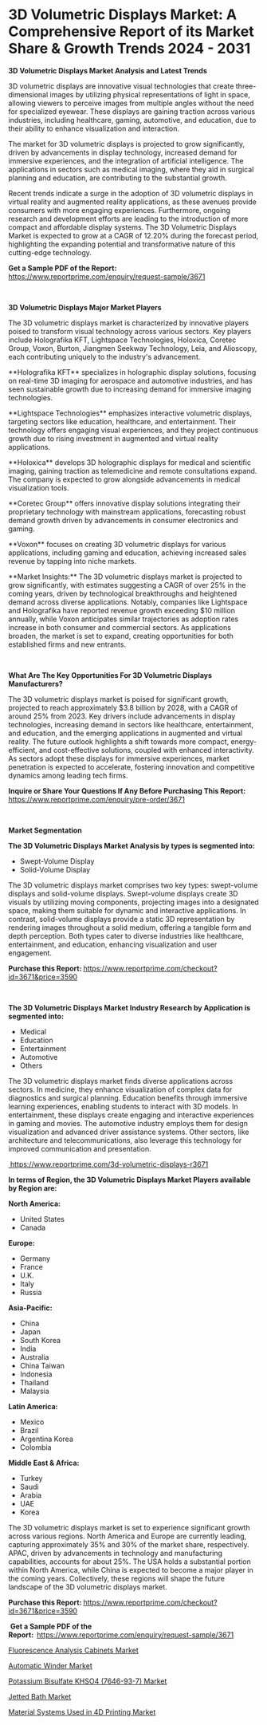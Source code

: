 <p><h1>3D Volumetric Displays Market: A Comprehensive Report of its Market Share & Growth Trends 2024 - 2031</h1></p><p><strong>3D Volumetric Displays Market Analysis and Latest Trends</strong></p>
<p><p>3D volumetric displays are innovative visual technologies that create three-dimensional images by utilizing physical representations of light in space, allowing viewers to perceive images from multiple angles without the need for specialized eyewear. These displays are gaining traction across various industries, including healthcare, gaming, automotive, and education, due to their ability to enhance visualization and interaction.</p><p>The market for 3D volumetric displays is projected to grow significantly, driven by advancements in display technology, increased demand for immersive experiences, and the integration of artificial intelligence. The applications in sectors such as medical imaging, where they aid in surgical planning and education, are contributing to the substantial growth.</p><p>Recent trends indicate a surge in the adoption of 3D volumetric displays in virtual reality and augmented reality applications, as these avenues provide consumers with more engaging experiences. Furthermore, ongoing research and development efforts are leading to the introduction of more compact and affordable display systems. The 3D Volumetric Displays Market is expected to grow at a CAGR of 12.20% during the forecast period, highlighting the expanding potential and transformative nature of this cutting-edge technology.</p></p>
<p><strong>Get a Sample PDF of the Report:&nbsp;</strong> <a href="https://www.reportprime.com/enquiry/request-sample/3671">https://www.reportprime.com/enquiry/request-sample/3671</a></p>
<p>&nbsp;</p>
<p><strong>3D Volumetric Displays Major Market Players</strong></p>
<p><p>The 3D volumetric displays market is characterized by innovative players poised to transform visual technology across various sectors. Key players include Holografika KFT, Lightspace Technologies, Holoxica, Coretec Group, Voxon, Burton, Jiangmen Seekway Technology, Leia, and Alioscopy, each contributing uniquely to the industry's advancement.</p><p>**Holografika KFT** specializes in holographic display solutions, focusing on real-time 3D imaging for aerospace and automotive industries, and has seen sustainable growth due to increasing demand for immersive imaging technologies. </p><p>**Lightspace Technologies** emphasizes interactive volumetric displays, targeting sectors like education, healthcare, and entertainment. Their technology offers engaging visual experiences, and they project continuous growth due to rising investment in augmented and virtual reality applications.</p><p>**Holoxica** develops 3D holographic displays for medical and scientific imaging, gaining traction as telemedicine and remote consultations expand. The company is expected to grow alongside advancements in medical visualization tools.</p><p>**Coretec Group** offers innovative display solutions integrating their proprietary technology with mainstream applications, forecasting robust demand growth driven by advancements in consumer electronics and gaming.</p><p>**Voxon** focuses on creating 3D volumetric displays for various applications, including gaming and education, achieving increased sales revenue by tapping into niche markets.</p><p>**Market Insights:** The 3D volumetric displays market is projected to grow significantly, with estimates suggesting a CAGR of over 25% in the coming years, driven by technological breakthroughs and heightened demand across diverse applications. Notably, companies like Lightspace and Holografika have reported revenue growth exceeding $10 million annually, while Voxon anticipates similar trajectories as adoption rates increase in both consumer and commercial sectors. As applications broaden, the market is set to expand, creating opportunities for both established firms and new entrants.</p></p>
<p>&nbsp;</p>
<p><strong>What Are The Key Opportunities For 3D Volumetric Displays Manufacturers?</strong></p>
<p><p>The 3D volumetric displays market is poised for significant growth, projected to reach approximately $3.8 billion by 2028, with a CAGR of around 25% from 2023. Key drivers include advancements in display technologies, increasing demand in sectors like healthcare, entertainment, and education, and the emerging applications in augmented and virtual reality. The future outlook highlights a shift towards more compact, energy-efficient, and cost-effective solutions, coupled with enhanced interactivity. As sectors adopt these displays for immersive experiences, market penetration is expected to accelerate, fostering innovation and competitive dynamics among leading tech firms.</p></p>
<p><strong>Inquire or Share Your Questions If Any Before Purchasing This Report:</strong> <a href="https://www.reportprime.com/enquiry/pre-order/3671">https://www.reportprime.com/enquiry/pre-order/3671</a></p>
<p>&nbsp;</p>
<p><strong>Market Segmentation</strong></p>
<p><strong>The 3D Volumetric Displays Market Analysis by types is segmented into:</strong></p>
<p><ul><li>Swept-Volume Display</li><li>Solid-Volume Display</li></ul></p>
<p><p>The 3D volumetric displays market comprises two key types: swept-volume displays and solid-volume displays. Swept-volume displays create 3D visuals by utilizing moving components, projecting images into a designated space, making them suitable for dynamic and interactive applications. In contrast, solid-volume displays provide a static 3D representation by rendering images throughout a solid medium, offering a tangible form and depth perception. Both types cater to diverse industries like healthcare, entertainment, and education, enhancing visualization and user engagement.</p></p>
<p><strong>Purchase this Report:&nbsp;</strong><a href="https://www.reportprime.com/checkout?id=3671&price=3590">https://www.reportprime.com/checkout?id=3671&price=3590</a></p>
<p>&nbsp;</p>
<p><strong>The 3D Volumetric Displays Market Industry Research by Application is segmented into:</strong></p>
<p><ul><li>Medical</li><li>Education</li><li>Entertainment</li><li>Automotive</li><li>Others</li></ul></p>
<p><p>The 3D volumetric displays market finds diverse applications across sectors. In medicine, they enhance visualization of complex data for diagnostics and surgical planning. Education benefits through immersive learning experiences, enabling students to interact with 3D models. In entertainment, these displays create engaging and interactive experiences in gaming and movies. The automotive industry employs them for design visualization and advanced driver assistance systems. Other sectors, like architecture and telecommunications, also leverage this technology for improved communication and presentation.</p></p>
<p><a href="https://www.reportprime.com/3d-volumetric-displays-r3671">&nbsp;https://www.reportprime.com/3d-volumetric-displays-r3671</a></p>
<p><strong>In terms of Region, the 3D Volumetric Displays Market Players available by Region are:</strong></p>
<p>
    <p> <strong> North America: </strong>
        <ul>
            <li>United States</li>
            <li>Canada</li>
        </ul>
        </p> 
    <p> <strong> Europe: </strong>
        <ul>
            <li>Germany</li>
            <li>France</li>
            <li>U.K.</li>
            <li>Italy</li>
            <li>Russia</li>
        </ul>
        </p> 
    <p> <strong> Asia-Pacific: </strong>
        <ul>
            <li>China</li>
            <li>Japan</li>
            <li>South Korea</li>
            <li>India</li>
            <li>Australia</li>
            <li>China Taiwan</li>
            <li>Indonesia</li>
            <li>Thailand</li>
            <li>Malaysia</li>
        </ul>
        </p> 
    <p> <strong> Latin America: </strong>
        <ul>
            <li>Mexico</li>
            <li>Brazil</li>
            <li>Argentina Korea</li>
            <li>Colombia</li>
        </ul>
        </p> 
    <p> <strong> Middle East & Africa: </strong>
        <ul>
            <li>Turkey</li>
            <li>Saudi</li>
            <li>Arabia</li>
            <li>UAE</li>
            <li>Korea</li>
        </ul>
    </p>
    </p>
<p><p>The 3D volumetric displays market is set to experience significant growth across various regions. North America and Europe are currently leading, capturing approximately 35% and 30% of the market share, respectively. APAC, driven by advancements in technology and manufacturing capabilities, accounts for about 25%. The USA holds a substantial portion within North America, while China is expected to become a major player in the coming years. Collectively, these regions will shape the future landscape of the 3D volumetric displays market.</p></p>
<p><strong>Purchase this Report: </strong><a href="https://www.reportprime.com/checkout?id=3671&price=3590">https://www.reportprime.com/checkout?id=3671&price=3590</a></p>
<p>&nbsp;<strong>Get a Sample PDF of the Report:&nbsp;&nbsp;</strong><a href="https://www.reportprime.com/enquiry/request-sample/3671">https://www.reportprime.com/enquiry/request-sample/3671</a></p>
<p><strong></strong></p>
<p><p><a href="https://github.com/RoccoManning/Market-Research-Report-List-6/blob/main/fluorescence-analysis-cabinets-market.md">Fluorescence Analysis Cabinets Market</a></p><p><a href="https://www.linkedin.com/pulse/automatic-winder-market-trends-strategic-insights-2024-2031-wnl7e?trackingId=2uHjtbE5Q8SLitcvVe6oCw%3D%3D">Automatic Winder Market</a></p><p><a href="https://issuu.com/reportprime-2/docs/potassium-bisulfate-khso4-7646-93-7_9828153c9c3cb0">Potassium Bisulfate KHSO4 (7646-93-7) Market</a></p><p><a href="https://www.linkedin.com/pulse/jetted-bath-market-indicators-size-regional-breakdown-player-nmxkf?trackingId=CLHaRfNfRGajWKspVRg6yQ%3D%3D">Jetted Bath Market</a></p><p><a href="https://issuu.com/reportprime-2/docs/material-systems-used-in-4d-printin_692be526d9b3f6">Material Systems Used in 4D Printing Market</a></p></p>